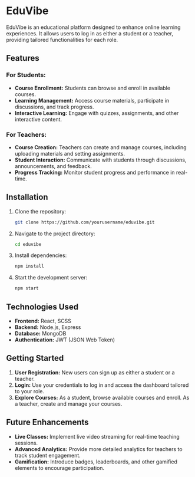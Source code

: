 
# EduVibe

EduVibe is an educational platform designed to enhance online learning experiences. It allows users to log in as either a student or a teacher, providing tailored functionalities for each role.

## Features

### For Students:
- **Course Enrollment:** Students can browse and enroll in available courses.
- **Learning Management:** Access course materials, participate in discussions, and track progress.
- **Interactive Learning:** Engage with quizzes, assignments, and other interactive content.

### For Teachers:
- **Course Creation:** Teachers can create and manage courses, including uploading materials and setting assignments.
- **Student Interaction:** Communicate with students through discussions, announcements, and feedback.
- **Progress Tracking:** Monitor student progress and performance in real-time.

## Installation

1. Clone the repository:
   ```bash
   git clone https://github.com/yourusername/eduvibe.git
   ```
2. Navigate to the project directory:
   ```bash
   cd eduvibe
   ```
3. Install dependencies:
   ```bash
   npm install
   ```
4. Start the development server:
   ```bash
   npm start
   ```

## Technologies Used

- **Frontend:** React, SCSS
- **Backend:** Node.js, Express
- **Database:** MongoDB
- **Authentication:** JWT (JSON Web Token)

## Getting Started

1. **User Registration:** New users can sign up as either a student or a teacher.
2. **Login:** Use your credentials to log in and access the dashboard tailored to your role.
3. **Explore Courses:** As a student, browse available courses and enroll. As a teacher, create and manage your courses.

## Future Enhancements

- **Live Classes:** Implement live video streaming for real-time teaching sessions.
- **Advanced Analytics:** Provide more detailed analytics for teachers to track student engagement.
- **Gamification:** Introduce badges, leaderboards, and other gamified elements to encourage participation.

